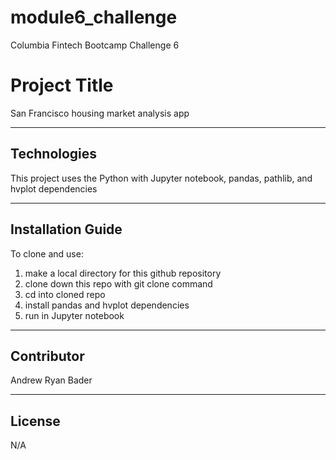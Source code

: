 # module6_challenge
Columbia Fintech Bootcamp Challenge 6

# Project Title

San Francisco housing market analysis app

---

## Technologies

This project uses the Python with Jupyter notebook, pandas, pathlib, and hvplot dependencies

---

## Installation Guide

To clone and use:
1) make a local directory for this github repository
2) clone down this repo with git clone command
3) cd into cloned repo
4) install pandas and hvplot dependencies
5) run in Jupyter notebook

---

## Contributor

Andrew Ryan Bader

---

## License

N/A